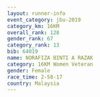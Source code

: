 ```yaml
---
layout: runner-info 
event_category: jbu-2019 
category_km: 16KM  
overall_rank: 128
gender_rank: 67
category_rank: 13
bib: 64019
name: NORAFIZA BINTI A RAZAK
category: 16KM Women Veteran
gender: Female
race_time: 2-58-17
country: Malaysia
---
```


